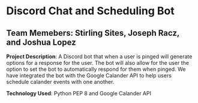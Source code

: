 # Discord Chat and Scheduling Bot
## Team Memebers: Stirling Sites, Joseph Racz, and Joshua Lopez
**Project Description**: A Discord bot that when a user is pinged will generate options for a response for the user. The bot will also allow for the user the option to set the bot to automatically respond for them when pinged. We have integrated the bot with the Google Calander API to help users schedule calander events with one another.

**Technology Used**: Python PEP 8 and Google Calander API

